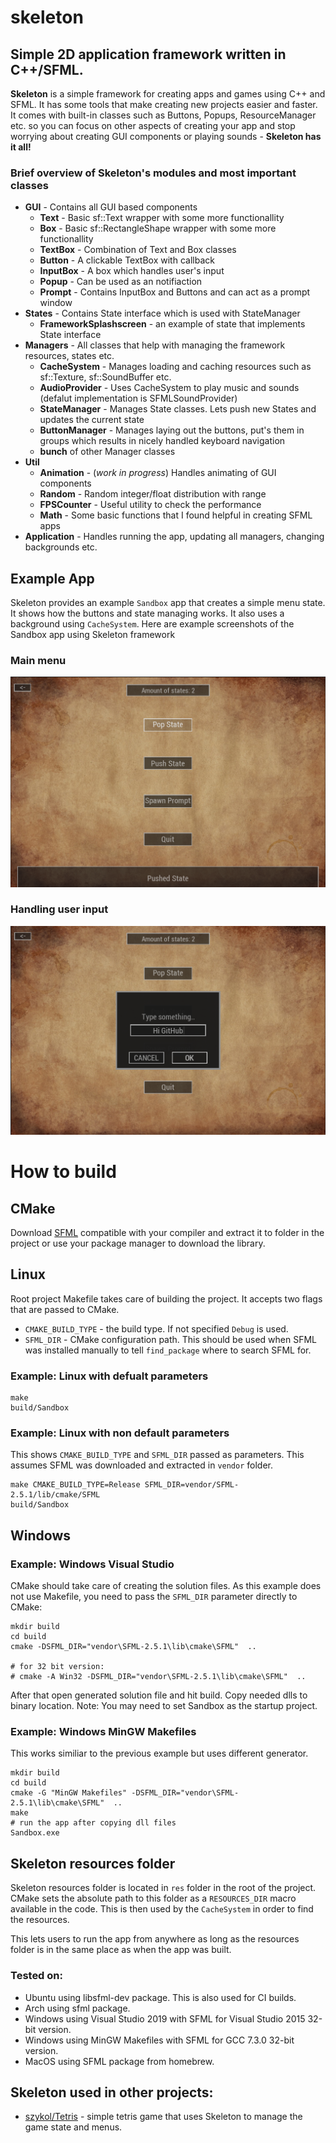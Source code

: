# skeleton
## Simple 2D application framework written in C++/SFML. 

**Skeleton** is a simple framework for creating apps and games using C++ and SFML. It has some tools that make creating new projects easier and faster. It comes with built-in classes such as Buttons, Popups, ResourceManager etc. so you can focus on other aspects of creating your app and stop worrying about creating GUI components or playing sounds - **Skeleton has it all!**

### Brief overview of Skeleton's modules and most important classes
- **GUI** - Contains all GUI based components
  - **Text** - Basic sf::Text wrapper with some more functionallity
  - **Box** - Basic sf::RectangleShape wrapper with some more functionallity
  - **TextBox** - Combination of Text and Box classes
  - **Button** - A clickable TextBox with callback
  - **InputBox** - A box which handles user's input
  - **Popup** - Can be used as an notifiaction
  - **Prompt** - Contains InputBox and Buttons and can act as a prompt window
- **States** - Contains State interface which is used with StateManager
  - **FrameworkSplashscreen** - an example of state that implements State interface
- **Managers** - All classes that help with managing the framework resources, states etc.
  - **CacheSystem** - Manages loading and caching resources such as sf::Texture, sf::SoundBuffer etc.
  - **AudioProvider** - Uses CacheSystem to play music and sounds (defalut implementation is SFMLSoundProvider)
  - **StateManager** - Manages State classes. Lets push new States and updates the current state
  - **ButtonManager** - Manages laying out the buttons, put's them in groups which results in nicely handled keyboard navigation
  - **bunch** of other Manager classes
- **Util**
  - **Animation** - (*work in progress*) Handles animating of GUI components
  - **Random** - Random integer/float distribution with range
  - **FPSCounter** - Useful utility to check the performance
  - **Math** - Some basic functions that I found helpful in creating SFML apps
- **Application** - Handles running the app, updating all managers, changing backgrounds etc.

## Example App
Skeleton provides an example `Sandbox` app that creates a simple menu state.
It shows how the buttons and state managing works. It also uses a background
using `CacheSystem`.
Here are example screenshots of the Sandbox app using Skeleton framework

### Main menu
![Example App](res/Screenshots/example_app.png "Example App")
### Handling user input
![Example Prompt](res/Screenshots/example_prompt.png "Example Prompt")

# How to build

## CMake
Download [SFML](https://www.sfml-dev.org/download/sfml/2.5.1/) compatible with your compiler and extract it to folder
in the project or use your package manager to download the library.

## Linux
Root project Makefile takes care of building the project. It accepts two flags that are passed to CMake.
* `CMAKE_BUILD_TYPE` - the build type. If not specified `Debug` is used.
* `SFML_DIR` - CMake configuration path. This should be used when SFML was installed manually to tell `find_package` where
to search SFML for.
### Example: Linux with defualt parameters
```
make
build/Sandbox
```

### Example: Linux with non default parameters
This shows `CMAKE_BUILD_TYPE` and `SFML_DIR` passed as parameters. This assumes SFML was downloaded and extracted in
`vendor` folder.
```
make CMAKE_BUILD_TYPE=Release SFML_DIR=vendor/SFML-2.5.1/lib/cmake/SFML
build/Sandbox
```

## Windows
### Example: Windows Visual Studio
CMake should take care of creating the solution files. As this example does not use Makefile, you need to pass the
`SFML_DIR` parameter directly to CMake:
```
mkdir build
cd build
cmake -DSFML_DIR="vendor\SFML-2.5.1\lib\cmake\SFML"  ..

# for 32 bit version:
# cmake -A Win32 -DSFML_DIR="vendor\SFML-2.5.1\lib\cmake\SFML"  ..
```
After that open generated solution file and hit build. 
Copy needed dlls to binary location.
Note: You may need to set Sandbox as the startup project.

### Example: Windows MinGW Makefiles
This works similiar to the previous example but uses different generator.
```
mkdir build
cd build
cmake -G "MinGW Makefiles" -DSFML_DIR="vendor\SFML-2.5.1\lib\cmake\SFML"  ..
make
# run the app after copying dll files
Sandbox.exe
```

## Skeleton resources folder
Skeleton resources folder is located in `res` folder in the root of the project.
CMake sets the absolute path to this folder as a `RESOURCES_DIR` macro available in the code.
This is then used by the `CacheSystem` in order to find the resources.

This lets users to run the app from anywhere as long as the resources folder is in the same place
as when the app was built.

### Tested on:
* Ubuntu using libsfml-dev package. This is also used for CI builds.
* Arch using sfml package.
* Windows using Visual Studio 2019 with SFML for Visual Studio 2015 32-bit version.
* Windows using MinGW Makefiles with SFML for GCC 7.3.0 32-bit version.
* MacOS using SFML package from homebrew.

## Skeleton used in other projects:
* [szykol/Tetris](https://github.com/szykol/Tetris) - simple tetris game that uses Skeleton to manage the game state
and menus.
